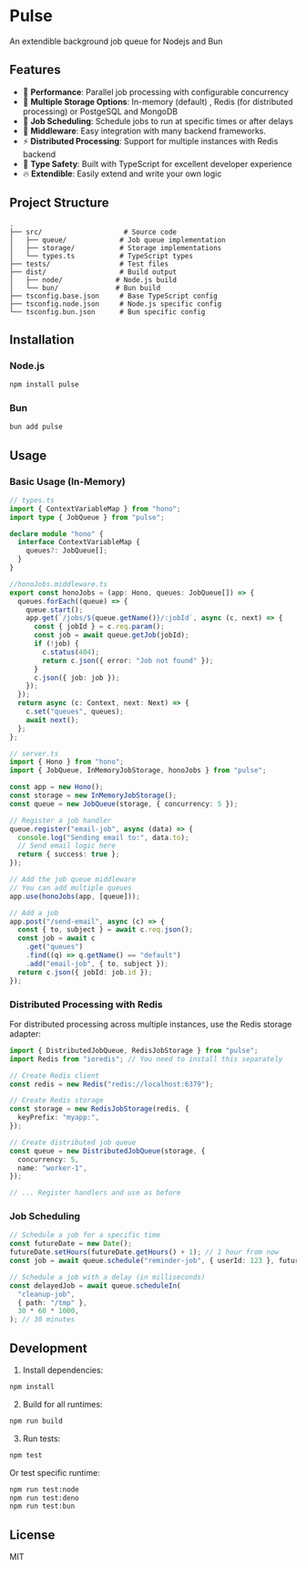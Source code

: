 # Pulse

An extendible background job queue for Nodejs and Bun

## Features

- 🚀 **Performance**: Parallel job processing with configurable concurrency
- 💾 **Multiple Storage Options**: In-memory (default) , Redis (for distributed processing) or PostgeSQL and MongoDB
- 📅 **Job Scheduling**: Schedule jobs to run at specific times or after delays
- 🔌 **Middleware**: Easy integration with many backend frameworks.
- ⚡ **Distributed Processing**: Support for multiple instances with Redis backend
- 🔄 **Type Safety**: Built with TypeScript for excellent developer experience
- 🔥 **Extendible**: Easily extend and write your own logic

## Project Structure

```
.
├── src/                    # Source code
│   ├── queue/             # Job queue implementation
│   ├── storage/           # Storage implementations
│   └── types.ts           # TypeScript types
├── tests/                 # Test files
├── dist/                  # Build output
│   ├── node/             # Node.js build
│   └── bun/              # Bun build
├── tsconfig.base.json     # Base TypeScript config
├── tsconfig.node.json     # Node.js specific config
└── tsconfig.bun.json      # Bun specific config
```

## Installation

### Node.js

```bash
npm install pulse
```

### Bun

```bash
bun add pulse
```

## Usage

### Basic Usage (In-Memory)

```typescript
// types.ts
import { ContextVariableMap } from "hono";
import type { JobQueue } from "pulse";

declare module "hono" {
  interface ContextVariableMap {
    queues?: JobQueue[];
  }
}

//honoJobs.middleware.ts
export const honoJobs = (app: Hono, queues: JobQueue[]) => {
  queues.forEach((queue) => {
    queue.start();
    app.get(`/jobs/${queue.getName()}/:jobId`, async (c, next) => {
      const { jobId } = c.req.param();
      const job = await queue.getJob(jobId);
      if (!job) {
        c.status(404);
        return c.json({ error: "Job not found" });
      }
      c.json({ job: job });
    });
  });
  return async (c: Context, next: Next) => {
    c.set("queues", queues);
    await next();
  };
};

// server.ts
import { Hono } from "hono";
import { JobQueue, InMemoryJobStorage, honoJobs } from "pulse";

const app = new Hono();
const storage = new InMemoryJobStorage();
const queue = new JobQueue(storage, { concurrency: 5 });

// Register a job handler
queue.register("email-job", async (data) => {
  console.log("Sending email to:", data.to);
  // Send email logic here
  return { success: true };
});

// Add the job queue middleware
// You can add multiple queues
app.use(honoJobs(app, [queue]));

// Add a job
app.post("/send-email", async (c) => {
  const { to, subject } = await c.req.json();
  const job = await c
    .get("queues")
    .find((q) => q.getName() == "default")
    .add("email-job", { to, subject });
  return c.json({ jobId: job.id });
});
```

### Distributed Processing with Redis

For distributed processing across multiple instances, use the Redis storage adapter:

```typescript
import { DistributedJobQueue, RedisJobStorage } from "pulse";
import Redis from "ioredis"; // You need to install this separately

// Create Redis client
const redis = new Redis("redis://localhost:6379");

// Create Redis storage
const storage = new RedisJobStorage(redis, {
  keyPrefix: "myapp:",
});

// Create distributed job queue
const queue = new DistributedJobQueue(storage, {
  concurrency: 5,
  name: "worker-1",
});

// ... Register handlers and use as before
```

### Job Scheduling

```typescript
// Schedule a job for a specific time
const futureDate = new Date();
futureDate.setHours(futureDate.getHours() + 1); // 1 hour from now
const job = await queue.schedule("reminder-job", { userId: 123 }, futureDate);

// Schedule a job with a delay (in milliseconds)
const delayedJob = await queue.scheduleIn(
  "cleanup-job",
  { path: "/tmp" },
  30 * 60 * 1000,
); // 30 minutes
```

## Development

1. Install dependencies:

```bash
npm install
```

2. Build for all runtimes:

```bash
npm run build
```

3. Run tests:

```bash
npm test
```

Or test specific runtime:

```bash
npm run test:node
npm run test:deno
npm run test:bun
```

## License

MIT
